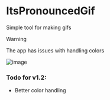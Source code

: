 # ItsPronouncedGif

Simple tool for making gifs

> [!WARNING]
> The app has issues with handling colors

![image](https://github.com/user-attachments/assets/ec92039e-bdc6-44be-a9f0-1fbec73874d5)

### Todo for v1.2:

- Better color handling
